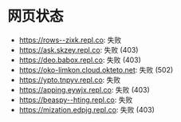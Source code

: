# 网页状态
- https://rows--zixk.repl.co: 失败
- https://ask.skzey.repl.co: 失败 (403)
- https://deo.babox.repl.co: 失败 (403)
- https://oko-limkon.cloud.okteto.net: 失败 (502)
- https://ypto.tnpyv.repl.co: 失败
- https://apping.eywjx.repl.co: 失败 (403)
- https://beaspy--hting.repl.co: 失败
- https://mization.edpjg.repl.co: 失败 (403)
